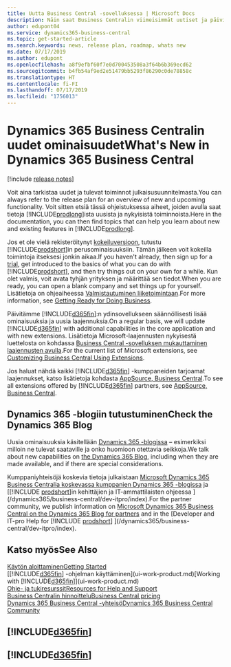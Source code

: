```yaml
---
title: Uutta Business Central -sovelluksessa | Microsoft Docs
description: Näin saat Business Centralin viimeisimmät uutiset ja päivitykset.
author: edupont04
ms.service: dynamics365-business-central
ms.topic: get-started-article
ms.search.keywords: news, release plan, roadmap, whats new
ms.date: 07/17/2019
ms.author: edupont
ms.openlocfilehash: a8f9efbf60f7e0d700453508a3f64b6b369ecd62
ms.sourcegitcommit: b4fb54af9ed2e51479bb5293f86290c0de78858c
ms.translationtype: HT
ms.contentlocale: fi-FI
ms.lasthandoff: 07/17/2019
ms.locfileid: "1756013"
---
```

# <a name="whats-new-in-dynamics-365-business-central"></a><span data-ttu-id="3f16b-103">Dynamics 365 Business Centralin uudet ominaisuudet</span><span class="sxs-lookup"><span data-stu-id="3f16b-103">What's New in Dynamics 365 Business Central</span></span>

[!include [release notes](includes/release-notes.md)]

<span data-ttu-id="3f16b-104">Voit aina tarkistaa uudet ja tulevat toiminnot julkaisusuunnitelmasta.</span><span class="sxs-lookup"><span data-stu-id="3f16b-104">You can always refer to the release plan for an overview of new and upcoming functionality.</span></span> <span data-ttu-id="3f16b-105">Voit sitten etsiä tässä ohjeistuksessa aiheet, joiden avulla saat tietoja [!INCLUDE[prodlong](includes/prodlong.md)]ista uusista ja nykyisistä toiminnoista.</span><span class="sxs-lookup"><span data-stu-id="3f16b-105">Here in the documentation, you can then find topics that can help you learn about new and existing features in [!INCLUDE[prodlong](includes/prodlong.md)].</span></span>  

<span data-ttu-id="3f16b-106">Jos et ole vielä rekisteröitynyt [kokeiluversioon](https://go.microsoft.com/fwlink/?linkid=847861), tutustu [!INCLUDE[prodshort](includes/prodshort.md)]in perusominaisuuksiin. Tämän jälkeen voit kokeilla toimintoja itseksesi jonkin aikaa.</span><span class="sxs-lookup"><span data-stu-id="3f16b-106">If you haven't already, then sign up for a [trial](https://go.microsoft.com/fwlink/?linkid=847861), get introduced to the basics of what you can do with [!INCLUDE[prodshort](includes/prodshort.md)], and then try things out on your own for a while.</span></span> <span data-ttu-id="3f16b-107">Kun olet valmis, voit avata tyhjän yrityksen ja määrittää sen tiedot.</span><span class="sxs-lookup"><span data-stu-id="3f16b-107">When you are ready, you can open a blank company and set things up for yourself.</span></span> <span data-ttu-id="3f16b-108">Lisätietoja on ohjeaiheessa [Valmistautuminen liiketoimintaan](ui-get-ready-business.md).</span><span class="sxs-lookup"><span data-stu-id="3f16b-108">For more information, see [Getting Ready for Doing Business](ui-get-ready-business.md).</span></span>  

<span data-ttu-id="3f16b-109">Päivitämme [!INCLUDE[d365fin](includes/d365fin_md.md)]:n ydinsovellukseen säännöllisesti lisää ominaisuuksia ja uusia laajennuksia.</span><span class="sxs-lookup"><span data-stu-id="3f16b-109">On a regular basis, we will update [!INCLUDE[d365fin](includes/d365fin_md.md)] with additional capabilities in the core application and with new extensions.</span></span> <span data-ttu-id="3f16b-110">Lisätietoja Microsoft-laajennusten nykyisestä luettelosta on kohdassa [Business Central -sovelluksen mukauttaminen laajennusten avulla](ui-extensions.md).</span><span class="sxs-lookup"><span data-stu-id="3f16b-110">For the current list of Microsoft extensions, see [Customizing Business Central Using Extensions](ui-extensions.md).</span></span>

<span data-ttu-id="3f16b-111">Jos haluat nähdä kaikki [!INCLUDE[d365fin](includes/d365fin_md.md)] -kumppaneiden tarjoamat laajennukset, katso lisätietoja kohdasta [AppSource, Business Central](http://go.microsoft.com/fwlink/?linkid=2081646).</span><span class="sxs-lookup"><span data-stu-id="3f16b-111">To see all extensions offered by [!INCLUDE[d365fin](includes/d365fin_md.md)] partners, see [AppSource, Business Central](http://go.microsoft.com/fwlink/?linkid=2081646).</span></span>  

## <a name="check-the-dynamics-365-blog"></a><span data-ttu-id="3f16b-112">Dynamics 365 -blogiin tutustuminen</span><span class="sxs-lookup"><span data-stu-id="3f16b-112">Check the Dynamics 365 Blog</span></span>

<span data-ttu-id="3f16b-113">Uusia ominaisuuksia käsitellään [Dynamics 365 -blogissa](https://cloudblogs.microsoft.com/dynamics365/users/product/business-central/) – esimerkiksi milloin ne tulevat saataville ja onko huomioon otettavia seikkoja.</span><span class="sxs-lookup"><span data-stu-id="3f16b-113">We talk about new capabilities on [the Dynamics 365 Blog](https://cloudblogs.microsoft.com/dynamics365/users/product/business-central/), including when they are made available, and if there are special considerations.</span></span>  

<span data-ttu-id="3f16b-114">Kumppaniyhteisöjä koskevia tietoja julkaistaan [Microsoft Dynamics 365 Business Centralia koskevassa kumppanien Dynamics 365 -blogissa](https://cloudblogs.microsoft.com/dynamics365/it/product/business-central/) ja [[!INCLUDE [prodshort](includes/prodshort.md)]in kehittäjien ja IT-ammattilaisten ohjeessa ](/dynamics365/business-central/dev-itpro/index).</span><span class="sxs-lookup"><span data-stu-id="3f16b-114">For the partner community, we publish information on [Microsoft Dynamics 365 Business Central on the Dynamics 365 Blog for partners](https://cloudblogs.microsoft.com/dynamics365/it/product/business-central/) and in the [Developer and IT-pro Help for [!INCLUDE [prodshort](includes/prodshort.md)] ](/dynamics365/business-central/dev-itpro/index).</span></span>  

## <a name="see-also"></a><span data-ttu-id="3f16b-115">Katso myös</span><span class="sxs-lookup"><span data-stu-id="3f16b-115">See Also</span></span>

[<span data-ttu-id="3f16b-116">Käytön aloittaminen</span><span class="sxs-lookup"><span data-stu-id="3f16b-116">Getting Started</span></span>](product-get-started.md)  
<span data-ttu-id="3f16b-117">[[!INCLUDE[d365fin](includes/d365fin_md.md)] -ohjelman käyttäminen](ui-work-product.md)</span><span class="sxs-lookup"><span data-stu-id="3f16b-117">[Working with [!INCLUDE[d365fin](includes/d365fin_md.md)]](ui-work-product.md)</span></span>  
[<span data-ttu-id="3f16b-118">Ohje- ja tukiresurssit</span><span class="sxs-lookup"><span data-stu-id="3f16b-118">Resources for Help and Support</span></span>](product-help-and-support.md)  
[<span data-ttu-id="3f16b-119">Business Centralin hinnoittelu</span><span class="sxs-lookup"><span data-stu-id="3f16b-119">Business Central pricing</span></span>](https://dynamics.microsoft.com/en-us/business-central/overview/#pricing)  
[<span data-ttu-id="3f16b-120">Dynamics 365 Business Central -yhteisö</span><span class="sxs-lookup"><span data-stu-id="3f16b-120">Dynamics 365 Business Central Community</span></span>](https://community.dynamics.com/business/)

## [!INCLUDE[d365fin](includes/free_trial_md.md)]
## [!INCLUDE[d365fin](includes/training_link_md.md)]  

